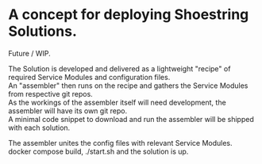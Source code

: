 # A concept for deploying Shoestring Solutions.

Future / WIP. 

The Solution is developed and delivered as a lightweight "recipe" of required Service Modules and configuration files.  
An "assembler" then runs on the recipe and gathers the Service Modules from respective git repos.  
As the workings of the assembler itself will need development, the assembler will have its own git repo.  
A minimal code snippet to download and run the assembler will be shipped with each solution. 

The assembler unites the config files with relevant Service Modules.  
docker compose build, ./start.sh and the solution is up. 
